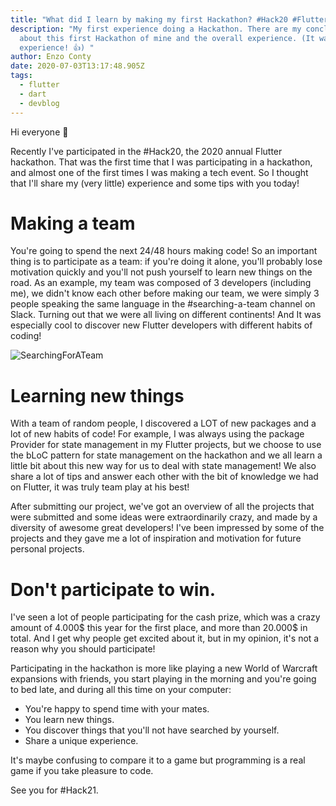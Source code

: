 ```yaml
---
title: "What did I learn by making my first Hackathon? #Hack20 #FlutterHackathon"
description: "My first experience doing a Hackathon. There are my conclusions
  about this first Hackathon of mine and the overall experience. (It was a great
  experience! 👍) "
author: Enzo Conty
date: 2020-07-03T13:17:48.905Z
tags:
  - flutter
  - dart
  - devblog
---
```

Hi everyone 👋

Recently I've participated in the #Hack20, the 2020 annual Flutter hackathon.
That was the first time that I was participating in a hackathon, and almost one of the first times I was making a tech event. So I thought that I'll share my (very little) experience and some tips with you today! 

# Making a team

You're going to spend the next 24/48 hours making code! So an important thing is to participate as a team: if you're doing it alone, you'll probably lose motivation quickly and you'll not push yourself to learn new things on the road.
As an example, my team was composed of 3 developers (including me), we didn't know each other before making our team, we were simply 3 people speaking the same language in the #searching-a-team channel on Slack. Turning out that we were all living on different continents! And It was especially cool to discover new Flutter developers with different habits of coding!

![SearchingForATeam](https://dev-to-uploads.s3.amazonaws.com/i/ciuapmw3muggs163ifph.png)

# Learning new things

With a team of random people, I discovered a LOT of new packages and a lot of new habits of code! For example, I was always using the package Provider for state management in my Flutter projects, but we choose to use the bLoC pattern for state management on the hackathon and we all learn a little bit about this new way for us to deal with state management!
We also share a lot of tips and answer each other with the bit of knowledge we had on Flutter, it was truly team play at his best!

After submitting our project, we've got an overview of all the projects that were submitted and some ideas were extraordinarily crazy, and made by a diversity of awesome great developers!
I've been impressed by some of the projects and they gave me a lot of inspiration and motivation for future personal projects.

# Don't participate to win.

I've seen a lot of people participating for the cash prize, which was a crazy amount of 4.000$ this year for the first place, and more than 20.000$ in total. And I get why people get excited about it, but in my opinion, it's not a reason why you should participate!

Participating in the hackathon is more like playing a new World of Warcraft expansions with friends, you start playing in the morning and you're going to bed late, and during all this time on your computer:
- You're happy to spend time with your mates.
- You learn new things.
- You discover things that you'll not have searched by yourself.
- Share a unique experience.

It's maybe confusing to compare it to a game but programming is a real game if you take pleasure to code.

See you for #Hack21.

